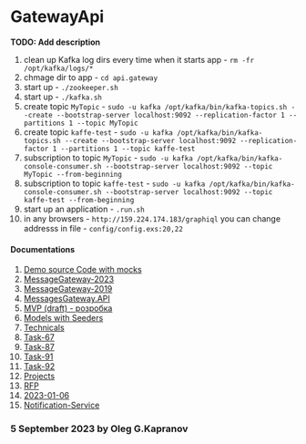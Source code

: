 # GatewayApi

**TODO: Add description**

 1. clean up Kafka log dirs every time when it starts app - `rm -fr /opt/kafka/logs/*`
 2. chmage dir to app - `cd api.gateway`
 3. start up - `./zookeeper.sh`
 4. start up - `./kafka.sh`
 5. create topic `MyTopic` - `sudo -u kafka /opt/kafka/bin/kafka-topics.sh --create --bootstrap-server localhost:9092 --replication-factor 1 --partitions 1 --topic MyTopic`
 6. create topic `kaffe-test` - `sudo -u kafka /opt/kafka/bin/kafka-topics.sh --create --bootstrap-server localhost:9092 --replication-factor 1 --partitions 1 --topic kaffe-test`
 7. subscription to topic `MyTopic` - `sudo -u kafka /opt/kafka/bin/kafka-console-consumer.sh --bootstrap-server localhost:9092 --topic MyTopic --from-beginning`
 8. subscription to topic `kaffe-test` - `sudo -u kafka /opt/kafka/bin/kafka-console-consumer.sh --bootstrap-server localhost:9092 --topic kaffe-test --from-beginning`
 9. start up an application - `.run.sh`
10. in any browsers - `http://159.224.174.183/graphiql`
    you can change addresss in file - `config/config.exs:20,22`

#### Documentations

1. [Demo source Code with mocks](https://github.com/Kapranov/api.gateway)
2. [MessageGateway-2023](https://docs.google.com/document/d/12V9lx624V2ceomt-D2tZep-rn364SQDR)
3. [MessageGateway-2019](https://e-health-ua.atlassian.net/wiki/spaces/smsEH/pages/17311662534/2019.+MessageGateway)
4. [MessagesGateway.API](https://bitbucket.org/ehealth_gov_ua/messagesgateway.api/src/staging/)
5. [MVP (draft) - розробка](https://e-health-ua.atlassian.net/wiki/spaces/smsEH/pages/17537695885/MVP+draft+-)
6. [Models with Seeders](https://docs.google.com/spreadsheets/d/10Nk1V1sC78qdyJH5ran2lNFoy8aoq0BGel_HCQSlWaQ/edit?pli=1&gid=1216018441#gid=1216018441)
7. [Technicals](https://docs.google.com/document/d/1Z3dj86m0NLJhF5V5NGideV5v_QPwmyT6/edit)
8. [Task-67](https://e-health-ua.atlassian.net/browse/SMSEH-67)
9. [Task-87](https://e-health-ua.atlassian.net/browse/SMSEH-87)
10. [Task-91](https://e-health-ua.atlassian.net/browse/SMSEH-91)
11. [Task-92](https://e-health-ua.atlassian.net/browse/SMSEH-92)
12. [Projects](https://bitbucket.org/ehealth_gov_ua/workspace/projects/EP)
13. [RFP](https://drive.google.com/drive/folders/1h1yQ8jd8wwpkkAVsHLLv5KFu-etjrdoo)
14. [2023-01-06](https://e-health-ua.atlassian.net/wiki/spaces/smsEH/pages/17311891457/2023+01+26+eHealth)
15. [Notification-Service](https://docs.google.com/document/d/1XvcrLli9VLtYWS5G-Dnu4j2Ul72bP9cd/edit)

### 5 September 2023 by Oleg G.Kapranov
